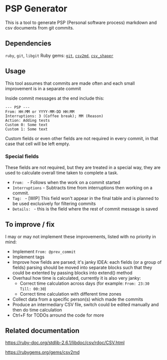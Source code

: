 # PSP Generator

This is a tool to generate PSP (Personal software process) markdown and csv documents from git commits.

## Dependencies
`ruby`, `git`, `libgit`
Ruby gems: [`git`](https://rubygems.org/gems/git), [`csv2md`](https://rubygems.org/gems/csv2md), [`csv_shaper`](https://rubygems.org/gems/csv_shaper)

## Usage
This tool assumes that commits are made often and each small improvement is in a separate commit

Inside commit messages at the end include this:
```
--- PSP ---
From: HH:MM or YYYY-MM-DD HH:MM
Interruptions: 3 (Coffee break); MM (Reason)
Action: Adding tests
Custom 0: Some text
Custom 1: Some text
```

Custom fields or even other fields are not required in every commit, in that case that cell will be left empty.

### Special fields
These fields are not required, but they are treated in a special way, they are used to calculate overall time taken to complete a task.
* `From: ` - Follows when the work on a commit started
* `Interruptions` - Subtracts time from interruptions then working on a commit.
* `Tag: ` - [WIP] This field won't appear in the final table and is planned to be used exclusively for filtering commits
* `Details: ` - this is the field where the rest of commit message is saved 

## To improve / fix

I may or may not implement these improvements, listed with no priority in mind:

* Implement `From: @prev_commit`
* Implement tags
* Improve how fields are parsed; it's janky
	IDEA: each fields (or a group of fields) parsing should be moved into separate blocks such that they could be extented by passing blocks into extend() method
* Overhaul how time is calculated, currently it is also very janky:
	- Correct time calculation across days (for example: `From: 23:30 Till: 00:30`) 
	- Correct time calculation with different time zones
* Collect data from a specific person(s) which made the commits
* Produce an intermediary CSV file, switch could be edited manually and then do time calculation
* Ctrl+F for TODOs arround the code for more

## Related documentation
<https://ruby-doc.org/stdlib-2.6.1/libdoc/csv/rdoc/CSV.html>

<https://rubygems.org/gems/csv2md>
